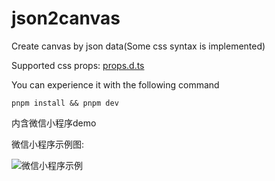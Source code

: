 # json2canvas

Create canvas by json data(Some css syntax is implemented)

Supported css props: [props.d.ts](/types/supported_css_props.d.ts)

You can experience it with the following command

`pnpm install && pnpm dev`

内含微信小程序demo

微信小程序示例图:

![微信小程序示例](https://github.com/DevinMou/json2canvas/assets/31269746/dc031508-45db-4fa5-b89b-82194c5f8239)
